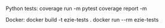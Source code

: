Python tests:
coverage run -m pytest
coverage report -m

Docker:
docker build -t ezie-tests .
docker run --rm ezie-tests
